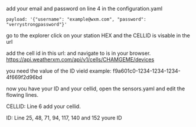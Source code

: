 
add your email and password on line 4 in the configuration.yaml 

    payload: '{"username": "example@wxm.com", "password": "verrystrongpassword"}'

go to the explorer click on your station HEX and the CELLID is visable in the url

add the cell id in this url: and navigate to is in your browser.
https://api.weatherxm.com/api/v1/cells/CHAMGEME/devices

you need the value of the ID vield example: f9a601c0-1234-1234-1234-4f669f2d96bd

now you have your ID and your cellid, open the sensors.yaml and edit the flowing lines.

CELLID:
Line 6 add your cellid.

ID:
Line 25, 48, 71, 94, 117, 140 and 152 youre ID
